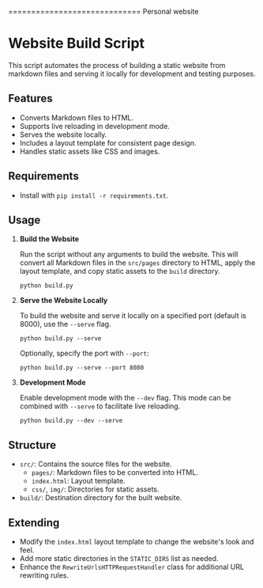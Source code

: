 =============================
Personal website 

# Website Build Script

This script automates the process of building a static website from markdown files and serving it locally for development and testing purposes.

## Features

- Converts Markdown files to HTML.
- Supports live reloading in development mode.
- Serves the website locally.
- Includes a layout template for consistent page design.
- Handles static assets like CSS and images.

## Requirements

- Install with `pip install -r requirements.txt`.

## Usage

1. **Build the Website**

    Run the script without any arguments to build the website. This will convert all Markdown files in the `src/pages` directory to HTML, apply the layout template, and copy static assets to the `build` directory.

    ```
    python build.py
    ```

2. **Serve the Website Locally**

    To build the website and serve it locally on a specified port (default is 8000), use the `--serve` flag.

    ```
    python build.py --serve
    ```

    Optionally, specify the port with `--port`:

    ```
    python build.py --serve --port 8080
    ```

3. **Development Mode**

    Enable development mode with the `--dev` flag. This mode can be combined with `--serve` to facilitate live reloading.

    ```
    python build.py --dev --serve
    ```

## Structure

- `src/`: Contains the source files for the website.
    - `pages/`: Markdown files to be converted into HTML.
    - `index.html`: Layout template.
    - `css/`, `img/`: Directories for static assets.
- `build/`: Destination directory for the built website.

## Extending

- Modify the `index.html` layout template to change the website's look and feel.
- Add more static directories in the `STATIC_DIRS` list as needed.
- Enhance the `RewriteUrlsHTTPRequestHandler` class for additional URL rewriting rules.
